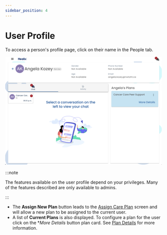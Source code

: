 ```yaml
---
sidebar_position: 4
---
```


# User Profile

To access a person's profile page, click on their name in the People tab.

![Person Profile](img/user-profile.png)

:::note

The features available on the user profile depend on your privileges.  Many of the features described are only available to admins.

:::

* The **Assign New Plan** button leads to the [Assign Care Plan](./assign-care-plan) screen and will allow a new plan to be assigned to the current user.
* A list of **Current Plans** is also displayed.  To configure a plan for the user click on the **More Details* button plan card.  See [Plan Details](plan-details) for more information.

